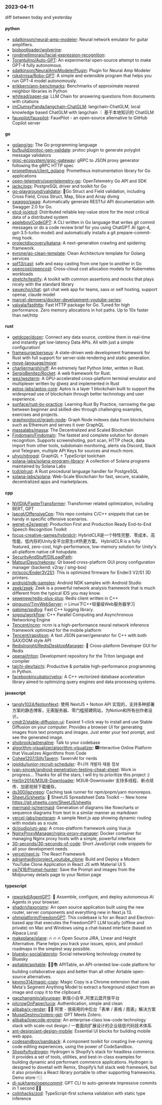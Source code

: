 ### 2023-04-11
diff between today and yesterday

#### python
* [sdatkinson/neural-amp-modeler](https://github.com/sdatkinson/neural-amp-modeler): Neural network emulator for guitar amplifiers.
* [biobootloader/wolverine](https://github.com/biobootloader/wolverine): 
* [rondinellimorais/facial-expression-recognition](https://github.com/rondinellimorais/facial-expression-recognition): 
* [Torantulino/Auto-GPT](https://github.com/Torantulino/Auto-GPT): An experimental open-source attempt to make GPT-4 fully autonomous.
* [sdatkinson/NeuralAmpModelerPlugin](https://github.com/sdatkinson/NeuralAmpModelerPlugin): Plugin for Neural Amp Modeler
* [rokstrnisa/Robo-GPT](https://github.com/rokstrnisa/Robo-GPT): A simple and extensible program that helps you run GPT-4 model autonomously.
* [erikbern/ann-benchmarks](https://github.com/erikbern/ann-benchmarks): Benchmarks of approximate nearest neighbor libraries in Python
* [whitead/paper-qa](https://github.com/whitead/paper-qa): LLM Chain for answering questions from documents with citations
* [imClumsyPanda/langchain-ChatGLM](https://github.com/imClumsyPanda/langchain-ChatGLM): langchain-ChatGLM, local knowledge based ChatGLM with langchain ｜ 基于本地知识的 ChatGLM
* [fauxpilot/fauxpilot](https://github.com/fauxpilot/fauxpilot): FauxPilot - an open-source alternative to GitHub Copilot server

#### go
* [golang/go](https://github.com/golang/go): The Go programming language
* [bufbuild/protoc-gen-validate](https://github.com/bufbuild/protoc-gen-validate): protoc plugin to generate polyglot message validators
* [grpc-ecosystem/grpc-gateway](https://github.com/grpc-ecosystem/grpc-gateway): gRPC to JSON proxy generator following the gRPC HTTP spec
* [prometheus/client_golang](https://github.com/prometheus/client_golang): Prometheus instrumentation library for Go applications
* [open-telemetry/opentelemetry-go](https://github.com/open-telemetry/opentelemetry-go): OpenTelemetry Go API and SDK
* [jackc/pgx](https://github.com/jackc/pgx): PostgreSQL driver and toolkit for Go
* [go-playground/validator](https://github.com/go-playground/validator): 💯Go Struct and Field validation, including Cross Field, Cross Struct, Map, Slice and Array diving
* [swaggo/swag](https://github.com/swaggo/swag): Automatically generate RESTful API documentation with Swagger 2.0 for Go.
* [etcd-io/etcd](https://github.com/etcd-io/etcd): Distributed reliable key-value store for the most critical data of a distributed system
* [appleboy/CodeGPT](https://github.com/appleboy/CodeGPT): A CLI written in Go language that writes git commit messages or do a code review brief for you using ChatGPT AI (gpt-4, gpt-3.5-turbo model) and automatically installs a git prepare-commit-msg hook.
* [projectdiscovery/katana](https://github.com/projectdiscovery/katana): A next-generation crawling and spidering framework.
* [evrone/go-clean-template](https://github.com/evrone/go-clean-template): Clean Architecture template for Golang services
* [spf13/cast](https://github.com/spf13/cast): safe and easy casting from one type to another in Go
* [opencost/opencost](https://github.com/opencost/opencost): Cross-cloud cost allocation models for Kubernetes workloads
* [stretchr/testify](https://github.com/stretchr/testify): A toolkit with common assertions and mocks that plays nicely with the standard library
* [swuecho/chat](https://github.com/swuecho/chat): gpt chat web app for teams, sass or self hosting, support openai, claude model
* [marcel-dempers/docker-development-youtube-series](https://github.com/marcel-dempers/docker-development-youtube-series): 
* [valyala/fasthttp](https://github.com/valyala/fasthttp): Fast HTTP package for Go. Tuned for high performance. Zero memory allocations in hot paths. Up to 10x faster than net/http

#### rust
* [getdozer/dozer](https://github.com/getdozer/dozer): Connect any data source, combine them in real-time and instantly get low-latency Data APIs. All with just a simple configuration!
* [framesurge/perseus](https://github.com/framesurge/perseus): A state-driven web development framework for Rust with full support for server-side rendering and static generation.
* [move-language/move](https://github.com/move-language/move): 
* [charliermarsh/ruff](https://github.com/charliermarsh/ruff): An extremely fast Python linter, written in Rust.
* [SergioBenitez/Rocket](https://github.com/SergioBenitez/Rocket): A web framework for Rust.
* [wez/wezterm](https://github.com/wez/wezterm): A GPU-accelerated cross-platform terminal emulator and multiplexer written by @wez and implemented in Rust
* [aptos-labs/aptos-core](https://github.com/aptos-labs/aptos-core): Aptos is a layer 1 blockchain built to support the widespread use of blockchain through better technology and user experience.
* [sunface/rust-by-practice](https://github.com/sunface/rust-by-practice): Learning Rust By Practice, narrowing the gap between beginner and skilled-dev through challenging examples, exercises and projects.
* [graphprotocol/graph-node](https://github.com/graphprotocol/graph-node): Graph Node indexes data from blockchains such as Ethereum and serves it over GraphQL
* [massalabs/massa](https://github.com/massalabs/massa): The Decentralized and Scaled Blockchain
* [Findomain/Findomain](https://github.com/Findomain/Findomain): The fastest and complete solution for domain recognition. Supports screenshoting, port scan, HTTP check, data import from other tools, subdomain monitoring, alerts via Discord, Slack and Telegram, multiple API Keys for sources and much more.
* [uhyo/nitrogql](https://github.com/uhyo/nitrogql): GraphQL + TypeScript toolchain
* [solana-labs/solana-program-library](https://github.com/solana-labs/solana-program-library): A collection of Solana programs maintained by Solana Labs
* [tcdi/plrust](https://github.com/tcdi/plrust): A Rust procedural language handler for PostgreSQL
* [solana-labs/solana](https://github.com/solana-labs/solana): Web-Scale Blockchain for fast, secure, scalable, decentralized apps and marketplaces.

#### cpp
* [NVIDIA/FasterTransformer](https://github.com/NVIDIA/FasterTransformer): Transformer related optimization, including BERT, GPT
* [lsecqt/OffensiveCpp](https://github.com/lsecqt/OffensiveCpp): This repo contains C/C++ snippets that can be handy in specific offensive scenarios.
* [wenet-e2e/wenet](https://github.com/wenet-e2e/wenet): Production First and Production Ready End-to-End Speech Recognition Toolkit
* [focus-creative-games/hybridclr](https://github.com/focus-creative-games/hybridclr): HybridCLR是一个特性完整、零成本、高性能、低内存的Unity全平台原生c#热更方案。 HybridCLR is a fully featured, zero-cost, high-performance, low-memory solution for Unity's all-platform native c# hotupdate.
* [SecurityAndStuff/DllLoadPath](https://github.com/SecurityAndStuff/DllLoadPath): 
* [MatsuriDayo/nekoray](https://github.com/MatsuriDayo/nekoray): Qt based cross-platform GUI proxy configuration manager (backend: v2ray / sing-box)
* [mriscoc/Ender3V2S1](https://github.com/mriscoc/Ender3V2S1): This is optimized firmware for Ender3 V2/S1 3D printers.
* [android/ndk-samples](https://github.com/android/ndk-samples): Android NDK samples with Android Studio
* [zeek/zeek](https://github.com/zeek/zeek): Zeek is a powerful network analysis framework that is much different from the typical IDS you may know.
* [sewenew/redis-plus-plus](https://github.com/sewenew/redis-plus-plus): Redis client written in C++
* [qinguoyi/TinyWebServer](https://github.com/qinguoyi/TinyWebServer): 🔥 Linux下C++轻量级Web服务器学习
* [gabime/spdlog](https://github.com/gabime/spdlog): Fast C++ logging library.
* [sogou/workflow](https://github.com/sogou/workflow): C++ Parallel Computing and Asynchronous Networking Engine
* [Tencent/ncnn](https://github.com/Tencent/ncnn): ncnn is a high-performance neural network inference framework optimized for the mobile platform
* [Tencent/rapidjson](https://github.com/Tencent/rapidjson): A fast JSON parser/generator for C++ with both SAX/DOM style API
* [RedisInsight/RedisDesktopManager](https://github.com/RedisInsight/RedisDesktopManager): 🔧 Cross-platform Developer GUI for Redis
* [openai/triton](https://github.com/openai/triton): Development repository for the Triton language and compiler
* [taichi-dev/taichi](https://github.com/taichi-dev/taichi): Productive & portable high-performance programming in Python.
* [facebookincubator/velox](https://github.com/facebookincubator/velox): A C++ vectorized database acceleration library aimed to optimizing query engines and data processing systems.

#### javascript
* [tangly1024/NotionNext](https://github.com/tangly1024/NotionNext): 使用 NextJS + Notion API 实现的，支持多种部署方案的静态博客，无需服务器、零门槛搭建网站，为Notion和所有创作者设计。
* [cmdr2/stable-diffusion-ui](https://github.com/cmdr2/stable-diffusion-ui): Easiest 1-click way to install and use Stable Diffusion on your computer. Provides a browser UI for generating images from text prompts and images. Just enter your text prompt, and see the generated image.
* [shobrook/adrenaline](https://github.com/shobrook/adrenaline): Talk to your codebase
* [algorithm-visualizer/algorithm-visualizer](https://github.com/algorithm-visualizer/algorithm-visualizer): 🎆Interactive Online Platform that Visualizes Algorithms from Code
* [Cohee1207/SillyTavern](https://github.com/Cohee1207/SillyTavern): TavernAI for nerds
* [jojoldu/junior-recruit-scheduler](https://github.com/jojoldu/junior-recruit-scheduler): 주니어 개발자 채용 정보
* [ivan-sincek/android-penetration-testing-cheat-sheet](https://github.com/ivan-sincek/android-penetration-testing-cheat-sheet): Work in progress... Thanks for all the stars, I will try to prioritize this project :)
* [HeiSir2014/M3U8-Downloader](https://github.com/HeiSir2014/M3U8-Downloader): M3U8-Downloader 支持多线程、断点续传、加密视频下载缓存。
* [ds300/lazyrepo](https://github.com/ds300/lazyrepo): Caching task runner for npm/pnpm/yarn monorepos.
* [SheetJS/sheetjs](https://github.com/SheetJS/sheetjs): 📗 SheetJS Spreadsheet Data Toolkit -- New home https://git.sheetjs.com/SheetJS/sheetjs
* [mermaid-js/mermaid](https://github.com/mermaid-js/mermaid): Generation of diagrams like flowcharts or sequence diagrams from text in a similar manner as markdown
* [vercel-labs/nextgram](https://github.com/vercel-labs/nextgram): A sample Next.js app showing dynamic routing with modals as a route.
* [dcloudio/uni-app](https://github.com/dcloudio/uni-app): A cross-platform framework using Vue.js
* [NginxProxyManager/nginx-proxy-manager](https://github.com/NginxProxyManager/nginx-proxy-manager): Docker container for managing Nginx proxy hosts with a simple, powerful interface
* [30-seconds/30-seconds-of-code](https://github.com/30-seconds/30-seconds-of-code): Short JavaScript code snippets for all your development needs
* [vercel/next.js](https://github.com/vercel/next.js): The React Framework
* [adrianhajdin/project_youtube_clone](https://github.com/adrianhajdin/project_youtube_clone): Build and Deploy a Modern YouTube Clone Application in React JS with Material UI 5
* [op7418/Prompt-hunter](https://github.com/op7418/Prompt-hunter): Save the Prompt and images from the Midjourney details page to your Notion page

#### typescript
* [reworkd/AgentGPT](https://github.com/reworkd/AgentGPT): 🤖 Assemble, configure, and deploy autonomous AI Agents in your browser.
* [shadcn/taxonomy](https://github.com/shadcn/taxonomy): An open source application built using the new router, server components and everything new in Next.js 13.
* [ohmplatform/FreedomGPT](https://github.com/ohmplatform/FreedomGPT): This codebase is for an React and Electron-based app that executes the FreedomGPT LLM locally (offline and private) on Mac and Windows using a chat-based interface (based on Alpaca Lora)
* [makeplane/plane](https://github.com/makeplane/plane): 🔥 🔥 🔥 Open Source JIRA, Linear and Height Alternative. Plane helps you track your issues, epics, and product roadmaps in the simplest way possible.
* [bluesky-social/atproto](https://github.com/bluesky-social/atproto): Social networking technology created by Bluesky
* [apitable/apitable](https://github.com/apitable/apitable): 🚀🎉📚 APITable, an API-oriented low-code platform for building collaborative apps and better than all other Airtable open-source alternatives.
* [kevmo314/magic-copy](https://github.com/kevmo314/magic-copy): Magic Copy is a Chrome extension that uses Meta's Segment Anything Model to extract a foreground object from an image and copy it to the clipboard.
* [gaozhangmin/aliyunpan](https://github.com/gaozhangmin/aliyunpan): 新版小白羊_阿里云盘开放平台
* [pilcrowOnPaper/lucia](https://github.com/pilcrowOnPaper/lucia): Authentication, simple and clean
* [alibaba/x-render](https://github.com/alibaba/x-render): 🚴‍♀️ 阿里 - 很易用的中后台「表单 / 表格 / 图表」解决方案
* [MuiseDestiny/zotero-gpt](https://github.com/MuiseDestiny/zotero-gpt): GPT Meets Zotero.
* [alibaba/lowcode-engine](https://github.com/alibaba/lowcode-engine): An enterprise-class low-code technology stack with scale-out design / 一套面向扩展设计的企业级低代码技术体系
* [ant-design/ant-design-mobile](https://github.com/ant-design/ant-design-mobile): Essential UI blocks for building mobile web apps.
* [codesandbox/sandpack](https://github.com/codesandbox/sandpack): A component toolkit for creating live-running code editing experiences, using the power of CodeSandbox.
* [Shopify/hydrogen](https://github.com/Shopify/hydrogen): Hydrogen is Shopify’s stack for headless commerce. It provides a set of tools, utilities, and best-in-class examples for building dynamic and performant commerce applications. Hydrogen is designed to dovetail with Remix, Shopify’s full stack web framework, but it also provides a React library portable to other supporting frameworks. Demo store 👇🏼
* [di-sukharev/opencommit](https://github.com/di-sukharev/opencommit): GPT CLI to auto-generate impressive commits in 1 second 🤯🔫
* [colinhacks/zod](https://github.com/colinhacks/zod): TypeScript-first schema validation with static type inference
